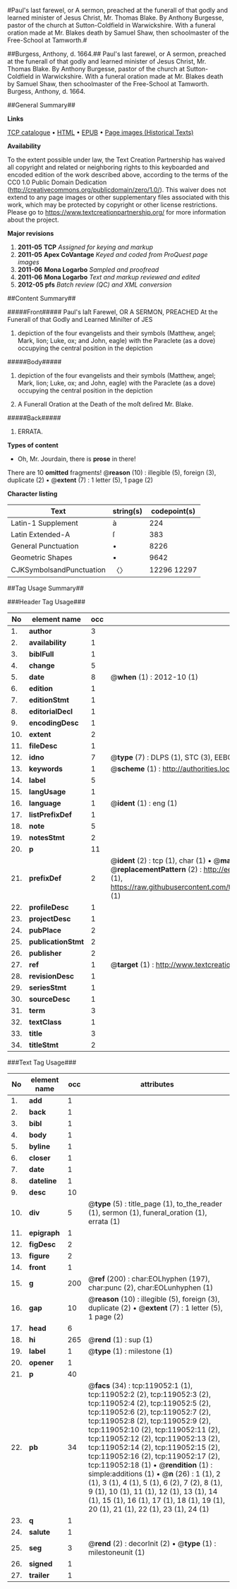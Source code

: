 #Paul's last farewel, or A sermon, preached at the funerall of that godly and learned minister of Jesus Christ, Mr. Thomas Blake. By Anthony Burgesse, pastor of the church at Sutton-Coldfield in Warwickshire. With a funeral oration made at Mr. Blakes death by Samuel Shaw, then schoolmaster of the Free-School at Tamworth.#

##Burgess, Anthony, d. 1664.##
Paul's last farewel, or A sermon, preached at the funerall of that godly and learned minister of Jesus Christ, Mr. Thomas Blake. By Anthony Burgesse, pastor of the church at Sutton-Coldfield in Warwickshire. With a funeral oration made at Mr. Blakes death by Samuel Shaw, then schoolmaster of the Free-School at Tamworth.
Burgess, Anthony, d. 1664.

##General Summary##

**Links**

[TCP catalogue](http://www.ota.ox.ac.uk/tcp/)  • 
[HTML](http://tei.it.ox.ac.uk/tcp/Texts-HTML/free/A77/A77845.html)  • 
[EPUB](http://tei.it.ox.ac.uk/tcp/Texts-EPUB/free/A77/A77845.epub) • 
[Page images (Historical Texts)](https://historicaltexts.jisc.ac.uk/eebo-99866766e)

**Availability**

To the extent possible under law, the Text Creation Partnership has waived all copyright and related or neighboring rights to this keyboarded and encoded edition of the work described above, according to the terms of the CC0 1.0 Public Domain Dedication (http://creativecommons.org/publicdomain/zero/1.0/). This waiver does not extend to any page images or other supplementary files associated with this work, which may be protected by copyright or other license restrictions. Please go to https://www.textcreationpartnership.org/ for more information about the project.

**Major revisions**

1. __2011-05__ __TCP__ *Assigned for keying and markup*
1. __2011-05__ __Apex CoVantage__ *Keyed and coded from ProQuest page images*
1. __2011-06__ __Mona Logarbo__ *Sampled and proofread*
1. __2011-06__ __Mona Logarbo__ *Text and markup reviewed and edited*
1. __2012-05__ __pfs__ *Batch review (QC) and XML conversion*

##Content Summary##

#####Front#####
Paul's laſt Farewel, OR A SERMON, PREACHED At the Funerall of that Godly and Learned Miniſter of JES
1. depiction of the four evangelists and their symbols (Matthew, angel; Mark, lion; Luke, ox; and John, eagle) with the Paraclete (as a dove) occupying the central position in the depiction

#####Body#####

1. depiction of the four evangelists and their symbols (Matthew, angel; Mark, lion; Luke, ox; and John, eagle) with the Paraclete (as a dove) occupying the central position in the depiction

1. A Funerall Oration at the Death of the moſt deſired Mr. Blake.

#####Back#####

1. ERRATA.

**Types of content**

  * Oh, Mr. Jourdain, there is **prose** in there!

There are 10 **omitted** fragments! 
 @__reason__ (10) : illegible (5), foreign (3), duplicate (2)  •  @__extent__ (7) : 1 letter (5), 1 page (2)

**Character listing**


|Text|string(s)|codepoint(s)|
|---|---|---|
|Latin-1 Supplement|à|224|
|Latin Extended-A|ſ|383|
|General Punctuation|•|8226|
|Geometric Shapes|▪|9642|
|CJKSymbolsandPunctuation|〈〉|12296 12297|

##Tag Usage Summary##

###Header Tag Usage###

|No|element name|occ|attributes|
|---|---|---|---|
|1.|__author__|3||
|2.|__availability__|1||
|3.|__biblFull__|1||
|4.|__change__|5||
|5.|__date__|8| @__when__ (1) : 2012-10 (1)|
|6.|__edition__|1||
|7.|__editionStmt__|1||
|8.|__editorialDecl__|1||
|9.|__encodingDesc__|1||
|10.|__extent__|2||
|11.|__fileDesc__|1||
|12.|__idno__|7| @__type__ (7) : DLPS (1), STC (3), EEBO-CITATION (1), PROQUEST (1), VID (1)|
|13.|__keywords__|1| @__scheme__ (1) : http://authorities.loc.gov/ (1)|
|14.|__label__|5||
|15.|__langUsage__|1||
|16.|__language__|1| @__ident__ (1) : eng (1)|
|17.|__listPrefixDef__|1||
|18.|__note__|5||
|19.|__notesStmt__|2||
|20.|__p__|11||
|21.|__prefixDef__|2| @__ident__ (2) : tcp (1), char (1)  •  @__matchPattern__ (2) : ([0-9\-]+):([0-9IVX]+) (1), (.+) (1)  •  @__replacementPattern__ (2) : http://eebo.chadwyck.com/downloadtiff?vid=$1&page=$2 (1), https://raw.githubusercontent.com/textcreationpartnership/Texts/master/tcpchars.xml#$1 (1)|
|22.|__profileDesc__|1||
|23.|__projectDesc__|1||
|24.|__pubPlace__|2||
|25.|__publicationStmt__|2||
|26.|__publisher__|2||
|27.|__ref__|1| @__target__ (1) : http://www.textcreationpartnership.org/docs/. (1)|
|28.|__revisionDesc__|1||
|29.|__seriesStmt__|1||
|30.|__sourceDesc__|1||
|31.|__term__|3||
|32.|__textClass__|1||
|33.|__title__|3||
|34.|__titleStmt__|2||


###Text Tag Usage###

|No|element name|occ|attributes|
|---|---|---|---|
|1.|__add__|1||
|2.|__back__|1||
|3.|__bibl__|1||
|4.|__body__|1||
|5.|__byline__|1||
|6.|__closer__|1||
|7.|__date__|1||
|8.|__dateline__|1||
|9.|__desc__|10||
|10.|__div__|5| @__type__ (5) : title_page (1), to_the_reader (1), sermon (1), funeral_oration (1), errata (1)|
|11.|__epigraph__|1||
|12.|__figDesc__|2||
|13.|__figure__|2||
|14.|__front__|1||
|15.|__g__|200| @__ref__ (200) : char:EOLhyphen (197), char:punc (2), char:EOLunhyphen (1)|
|16.|__gap__|10| @__reason__ (10) : illegible (5), foreign (3), duplicate (2)  •  @__extent__ (7) : 1 letter (5), 1 page (2)|
|17.|__head__|6||
|18.|__hi__|265| @__rend__ (1) : sup (1)|
|19.|__label__|1| @__type__ (1) : milestone (1)|
|20.|__opener__|1||
|21.|__p__|40||
|22.|__pb__|34| @__facs__ (34) : tcp:119052:1 (1), tcp:119052:2 (2), tcp:119052:3 (2), tcp:119052:4 (2), tcp:119052:5 (2), tcp:119052:6 (2), tcp:119052:7 (2), tcp:119052:8 (2), tcp:119052:9 (2), tcp:119052:10 (2), tcp:119052:11 (2), tcp:119052:12 (2), tcp:119052:13 (2), tcp:119052:14 (2), tcp:119052:15 (2), tcp:119052:16 (2), tcp:119052:17 (2), tcp:119052:18 (1)  •  @__rendition__ (1) : simple:additions (1)  •  @__n__ (26) : 1 (1), 2 (1), 3 (1), 4 (1), 5 (1), 6 (2), 7 (2), 8 (1), 9 (1), 10 (1), 11 (1), 12 (1), 13 (1), 14 (1), 15 (1), 16 (1), 17 (1), 18 (1), 19 (1), 20 (1), 21 (1), 22 (1), 23 (1), 24 (1)|
|23.|__q__|1||
|24.|__salute__|1||
|25.|__seg__|3| @__rend__ (2) : decorInit (2)  •  @__type__ (1) : milestoneunit (1)|
|26.|__signed__|1||
|27.|__trailer__|1||

